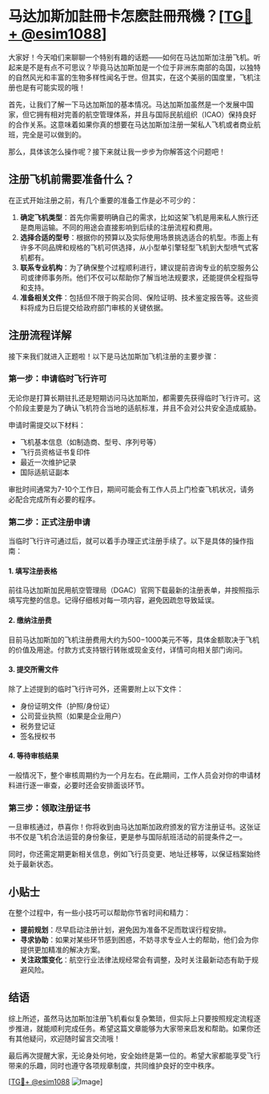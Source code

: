 # 马达加斯加註冊卡怎麽註冊飛機？[[TG💪+ @esim1088](https://t.me/s/esim1088)]

大家好！今天咱们来聊聊一个特别有趣的话题——如何在马达加斯加注册飞机。听起来是不是有点不可思议？毕竟马达加斯加是一个位于非洲东南部的岛国，以独特的自然风光和丰富的生物多样性闻名于世。但其实，在这个美丽的国度里，飞机注册也是有可能实现的哦！

首先，让我们了解一下马达加斯加的基本情况。马达加斯加虽然是一个发展中国家，但它拥有相对完善的航空管理体系，并且与国际民航组织（ICAO）保持良好的合作关系。这意味着如果你真的想要在马达加斯加注册一架私人飞机或者商业航班，完全是可以做到的。

那么，具体该怎么操作呢？接下来就让我一步步为你解答这个问题吧！

## 注册飞机前需要准备什么？

在正式开始注册之前，有几个重要的准备工作是必不可少的：

1. **确定飞机类型**：首先你需要明确自己的需求，比如这架飞机是用来私人旅行还是商用运输。不同的用途会直接影响到后续的注册流程和费用。
2. **选择合适的型号**：根据你的预算以及实际使用场景挑选适合的机型。市面上有许多不同品牌和规格的飞机可供选择，从小型单引擎轻型飞机到大型喷气式客机都有。
3. **联系专业机构**：为了确保整个过程顺利进行，建议提前咨询专业的航空服务公司或律师事务所。他们不仅可以帮助你了解当地法规要求，还能提供全程指导和支持。
4. **准备相关文件**：包括但不限于购买合同、保险证明、技术鉴定报告等。这些资料将成为日后提交给政府部门审核的关键依据。

## 注册流程详解

接下来我们就进入正题啦！以下是马达加斯加飞机注册的主要步骤：

### 第一步：申请临时飞行许可

无论你是打算长期驻扎还是短期访问马达加斯加，都需要先获得临时飞行许可。这个阶段主要是为了确认飞机符合当地的适航标准，并且不会对公共安全造成威胁。

申请时需提交以下材料：
- 飞机基本信息（如制造商、型号、序列号等）
- 飞行员资格证书复印件
- 最近一次维护记录
- 国际适航证副本

审批时间通常为7-10个工作日，期间可能会有工作人员上门检查飞机状况，请务必配合完成所有必要的程序。

### 第二步：正式注册申请

当临时飞行许可通过后，就可以着手办理正式注册手续了。以下是具体的操作指南：

#### 1. 填写注册表格
前往马达加斯加民用航空管理局（DGAC）官网下载最新的注册表单，并按照指示填写完整的信息。记得仔细核对每一项内容，避免因疏忽导致延误。

#### 2. 缴纳注册费
目前马达加斯加的飞机注册费用大约为$500-$1000美元不等，具体金额取决于飞机的价值及用途。付款方式支持银行转账或现金支付，详情可向相关部门询问。

#### 3. 提交所需文件
除了上述提到的临时飞行许可外，还需要附上以下文件：
- 身份证明文件（护照/身份证）
- 公司营业执照（如果是企业用户）
- 税务登记证
- 签名授权书

#### 4. 等待审核结果
一般情况下，整个审核周期约为一个月左右。在此期间，工作人员会对你的申请材料进行逐一审查，必要时还会安排面谈环节。

### 第三步：领取注册证书

一旦审核通过，恭喜你！你将收到由马达加斯加政府颁发的官方注册证书。这张证书不仅是飞机合法运营的身份象征，更是参与国际航班活动的前提条件之一。

同时，你还需定期更新相关信息，例如飞行员变更、地址迁移等，以保证档案始终处于最新状态。

## 小贴士

在整个过程中，有一些小技巧可以帮助你节省时间和精力：

- **提前规划**：尽早启动注册计划，避免因为准备不足而耽误行程安排。
- **寻求协助**：如果对某些环节感到困惑，不妨寻求专业人士的帮助，他们会为你提供更加精准的解决方案。
- **关注政策变化**：航空行业法律法规经常会有调整，及时关注最新动态有助于规避风险。

## 结语

综上所述，虽然马达加斯加注册飞机看似复杂繁琐，但实际上只要按照规定流程逐步推进，就能顺利完成任务。希望这篇文章能够为大家带来启发和帮助。如果你还有其他疑问，欢迎随时留言交流哦！

最后再次提醒大家，无论身处何地，安全始终是第一位的。希望大家都能享受飞行带来的乐趣，同时也遵守各项规章制度，共同维护良好的空中秩序。

[[TG💪+ @esim1088](https://t.me/s/esim1088) ![Image](https://i.postimg.cc/4NQfJmqS/Snipaste-2025-05-13-00-14-12.png)]
